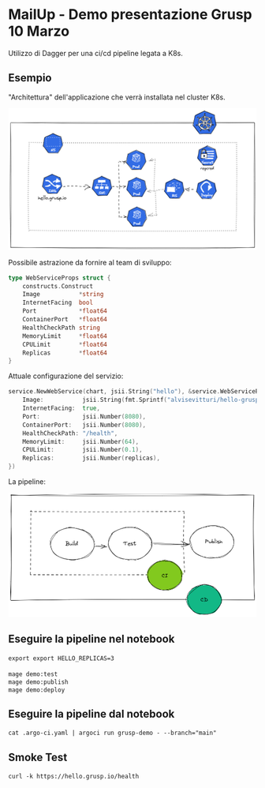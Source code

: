# MailUp - Demo presentazione Grusp 10 Marzo

Utilizzo di Dagger per una ci/cd pipeline legata a K8s. 

## Esempio

"Architettura" dell'applicazione che verrà installata nel cluster K8s.

![APP](./docs/img/hello-grusp.excalidraw.png)

Possibile astrazione da fornire al team di sviluppo:

```go
type WebServiceProps struct {
	constructs.Construct
	Image           *string
	InternetFacing  bool
	Port            *float64
	ContainerPort   *float64
	HealthCheckPath string
	MemoryLimit     *float64
	CPULimit        *float64
	Replicas        *float64
}
```

Attuale configurazione del servizio:

```go
service.NewWebService(chart, jsii.String("hello"), &service.WebServiceProps{
	Image:           jsii.String(fmt.Sprintf("alvisevitturi/hello-grusp:%s", version)),
	InternetFacing:  true,
	Port:            jsii.Number(8080),
	ContainerPort:   jsii.Number(8080),
	HealthCheckPath: "/health",
	MemoryLimit:     jsii.Number(64),
	CPULimit:        jsii.Number(0.1),
	Replicas:        jsii.Number(replicas),
})
```

La pipeline:

![CICD](./docs/img/hello-cicd.excalidraw.png)

## Eseguire la pipeline nel notebook

```shell
export export HELLO_REPLICAS=3

mage demo:test
mage demo:publish
mage demo:deploy
```

## Eseguire la pipeline dal notebook

```shell
cat .argo-ci.yaml | argoci run grusp-demo - --branch="main"
```

## Smoke Test

```shell
curl -k https://hello.grusp.io/health
```